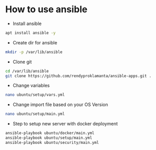# How to use ansible

- Install ansible

```sh
apt install ansible -y
```

- Create dir for ansible

```sh
mkdir -p /var/lib/ansible
```

- Clone git

```sh
cd /var/lib/ansible
git clone https://github.com/rendyproklamanta/ansible-apps.git .
```

- Change variables

```sh
nano ubuntu/setup/vars.yml
```

- Change import file based on your OS Version

```sh
nano ubuntu/setup/main.yml
```

- Step to setup new server with docker deployment

```sh
ansible-playbook ubuntu/docker/main.yml
ansible-playbook ubuntu/setup/main.yml
ansible-playbook ubuntu/security/main.yml
```
